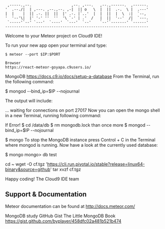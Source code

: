 
     ,-----.,--.                  ,--. ,---.   ,--.,------.  ,------.
    '  .--./|  | ,---. ,--.,--. ,-|  || o   \  |  ||  .-.  \ |  .---'
    |  |    |  || .-. ||  ||  |' .-. |`..'  |  |  ||  |  \  :|  `--, 
    '  '--'\|  |' '-' ''  ''  '\ `-' | .'  /   |  ||  '--'  /|  `---.
     `-----'`--' `---'  `----'  `---'  `--'    `--'`-------' `------'
    ----------------------------------------------------------------- 


Welcome to your Meteor project on Cloud9 IDE!

To run your new app open your terminal and type:
   
    $ meteor --port $IP:$PORT
    
    Browser
    https://react-meteor-goyapa.c9users.io/

MongoDB
https://docs.c9.io/docs/setup-a-database
From the Terminal, run the following command:

$ mongod --bind_ip=$IP --nojournal

The output will include:

...
waiting for connections on port 27017
Now you can open the mongo shell in a new Terminal, running following command:

If Error!
$ cd /data/db
$ rm mongodb.lock
than once more
$ mongod --bind_ip=$IP --nojournal

$ mongo
To stop the MongoDB instance press Control + C in the Terminal where mongod is running. Now have a look at the currently used database:

$ mongo
mongo> db
test

cd ~
wget -O cf.tgz 'https://cli.run.pivotal.io/stable?release=linux64-binary&source=github'
tar xvzf cf.tgz

Happy coding!
The Cloud9 IDE team

## Support & Documentation

Meteor documentation can be found at http://docs.meteor.com/


MongoDB study GitHub Gist
The Little MongoDB Book
https://gist.github.com/byplayer/458dfc02a481b521b474